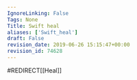 ```yaml
---
IgnoreLinking: False
Tags: None
Title: Swift heal
aliases: ['Swift_heal']
draft: False
revision_date: 2019-06-26 15:15:47+00:00
revision_id: 74628
---
```


#REDIRECT[[Heal]]